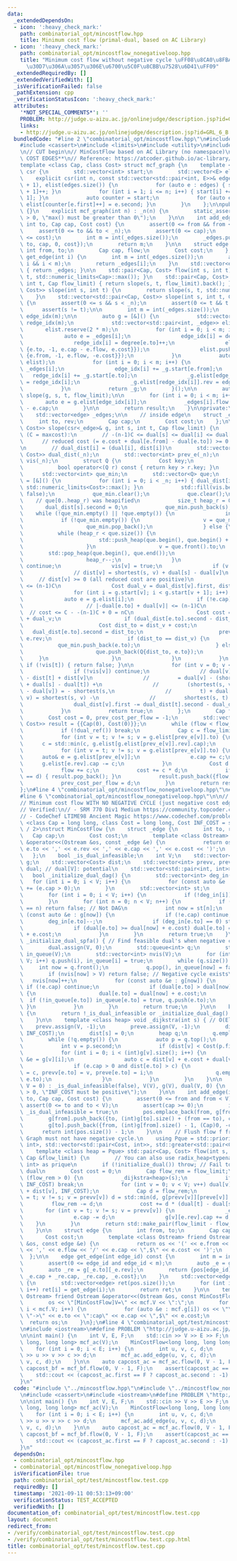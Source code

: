 ```yaml
---
data:
  _extendedDependsOn:
  - icon: ':heavy_check_mark:'
    path: combinatorial_opt/mincostflow.hpp
    title: Minimum cost flow (primal-dual, based on AC Library)
  - icon: ':heavy_check_mark:'
    path: combinatorial_opt/mincostflow_nonegativeloop.hpp
    title: "Minimum cost flow without negative cycle \uFF08\u8CA0\u8FBA\u30EB\u30FC\
      \u30D7\u306A\u3057\u306E\u6700\u5C0F\u8CBB\u7528\u6D41\uFF09"
  _extendedRequiredBy: []
  _extendedVerifiedWith: []
  _isVerificationFailed: false
  _pathExtension: cpp
  _verificationStatusIcon: ':heavy_check_mark:'
  attributes:
    '*NOT_SPECIAL_COMMENTS*': ''
    PROBLEM: http://judge.u-aizu.ac.jp/onlinejudge/description.jsp?id=GRL_6_B
    links:
    - http://judge.u-aizu.ac.jp/onlinejudge/description.jsp?id=GRL_6_B
  bundledCode: "#line 2 \"combinatorial_opt/mincostflow.hpp\"\n#include <algorithm>\n\
    #include <cassert>\n#include <limits>\n#include <utility>\n#include <vector>\n\
    \n// CUT begin\n// MinCostFlow based on AC Library (no namespace)\n// **NO NEGATIVE\
    \ COST EDGES**\n// Reference: https://atcoder.github.io/ac-library/production/document_ja/mincostflow.html\n\
    template <class Cap, class Cost> struct mcf_graph {\n    template <class E> struct\
    \ csr {\n        std::vector<int> start;\n        std::vector<E> elist;\n    \
    \    explicit csr(int n, const std::vector<std::pair<int, E>>& edges) : start(n\
    \ + 1), elist(edges.size()) {\n            for (auto e : edges) { start[e.first\
    \ + 1]++; }\n            for (int i = 1; i <= n; i++) { start[i] += start[i -\
    \ 1]; }\n            auto counter = start;\n            for (auto e : edges) {\
    \ elist[counter[e.first]++] = e.second; }\n        }\n    };\n\npublic:\n    mcf_graph()\
    \ {}\n    explicit mcf_graph(int n) : _n(n) {\n        static_assert(std::numeric_limits<Cap>::max()\
    \ > 0, \"max() must be greater than 0\");\n    }\n\n    int add_edge(int from,\
    \ int to, Cap cap, Cost cost) {\n        assert(0 <= from && from < _n);\n   \
    \     assert(0 <= to && to < _n);\n        assert(0 <= cap);\n        assert(0\
    \ <= cost);\n        int m = int(_edges.size());\n        _edges.push_back({from,\
    \ to, cap, 0, cost});\n        return m;\n    }\n\n    struct edge {\n       \
    \ int from, to;\n        Cap cap, flow;\n        Cost cost;\n    };\n\n    edge\
    \ get_edge(int i) {\n        int m = int(_edges.size());\n        assert(0 <=\
    \ i && i < m);\n        return _edges[i];\n    }\n    std::vector<edge> edges()\
    \ { return _edges; }\n\n    std::pair<Cap, Cost> flow(int s, int t) { return flow(s,\
    \ t, std::numeric_limits<Cap>::max()); }\n    std::pair<Cap, Cost> flow(int s,\
    \ int t, Cap flow_limit) { return slope(s, t, flow_limit).back(); }\n    std::vector<std::pair<Cap,\
    \ Cost>> slope(int s, int t) {\n        return slope(s, t, std::numeric_limits<Cap>::max());\n\
    \    }\n    std::vector<std::pair<Cap, Cost>> slope(int s, int t, Cap flow_limit)\
    \ {\n        assert(0 <= s && s < _n);\n        assert(0 <= t && t < _n);\n  \
    \      assert(s != t);\n\n        int m = int(_edges.size());\n        std::vector<int>\
    \ edge_idx(m);\n\n        auto g = [&]() {\n            std::vector<int> degree(_n),\
    \ redge_idx(m);\n            std::vector<std::pair<int, _edge>> elist;\n     \
    \       elist.reserve(2 * m);\n            for (int i = 0; i < m; i++) {\n   \
    \             auto e = _edges[i];\n                edge_idx[i] = degree[e.from]++;\n\
    \                redge_idx[i] = degree[e.to]++;\n                elist.push_back({e.from,\
    \ {e.to, -1, e.cap - e.flow, e.cost}});\n                elist.push_back({e.to,\
    \ {e.from, -1, e.flow, -e.cost}});\n            }\n            auto _g = csr<_edge>(_n,\
    \ elist);\n            for (int i = 0; i < m; i++) {\n                auto e =\
    \ _edges[i];\n                edge_idx[i] += _g.start[e.from];\n             \
    \   redge_idx[i] += _g.start[e.to];\n                _g.elist[edge_idx[i]].rev\
    \ = redge_idx[i];\n                _g.elist[redge_idx[i]].rev = edge_idx[i];\n\
    \            }\n            return _g;\n        }();\n\n        auto result =\
    \ slope(g, s, t, flow_limit);\n\n        for (int i = 0; i < m; i++) {\n     \
    \       auto e = g.elist[edge_idx[i]];\n            _edges[i].flow = _edges[i].cap\
    \ - e.cap;\n        }\n\n        return result;\n    }\n\nprivate:\n    int _n;\n\
    \    std::vector<edge> _edges;\n\n    // inside edge\n    struct _edge {\n   \
    \     int to, rev;\n        Cap cap;\n        Cost cost;\n    };\n\n    std::vector<std::pair<Cap,\
    \ Cost>> slope(csr<_edge>& g, int s, int t, Cap flow_limit) {\n        // variants\
    \ (C = maxcost):\n        // -(n-1)C <= dual[s] <= dual[i] <= dual[t] = 0\n  \
    \      // reduced cost (= e.cost + dual[e.from] - dual[e.to]) >= 0 for all edge\n\
    \n        // dual_dist[i] = (dual[i], dist[i])\n        std::vector<std::pair<Cost,\
    \ Cost>> dual_dist(_n);\n        std::vector<int> prev_e(_n);\n        std::vector<bool>\
    \ vis(_n);\n        struct Q {\n            Cost key;\n            int to;\n \
    \           bool operator<(Q r) const { return key > r.key; }\n        };\n  \
    \      std::vector<int> que_min;\n        std::vector<Q> que;\n        auto dual_ref\
    \ = [&]() {\n            for (int i = 0; i < _n; i++) { dual_dist[i].second =\
    \ std::numeric_limits<Cost>::max(); }\n            std::fill(vis.begin(), vis.end(),\
    \ false);\n            que_min.clear();\n            que.clear();\n\n        \
    \    // que[0..heap_r) was heapified\n            size_t heap_r = 0;\n\n     \
    \       dual_dist[s].second = 0;\n            que_min.push_back(s);\n        \
    \    while (!que_min.empty() || !que.empty()) {\n                int v;\n    \
    \            if (!que_min.empty()) {\n                    v = que_min.back();\n\
    \                    que_min.pop_back();\n                } else {\n         \
    \           while (heap_r < que.size()) {\n                        heap_r++;\n\
    \                        std::push_heap(que.begin(), que.begin() + heap_r);\n\
    \                    }\n                    v = que.front().to;\n            \
    \        std::pop_heap(que.begin(), que.end());\n                    que.pop_back();\n\
    \                    heap_r--;\n                }\n                if (vis[v])\
    \ continue;\n                vis[v] = true;\n                if (v == t) break;\n\
    \                // dist[v] = shortest(s, v) + dual[s] - dual[v]\n           \
    \     // dist[v] >= 0 (all reduced cost are positive)\n                // dist[v]\
    \ <= (n-1)C\n                Cost dual_v = dual_dist[v].first, dist_v = dual_dist[v].second;\n\
    \                for (int i = g.start[v]; i < g.start[v + 1]; i++) {\n       \
    \             auto e = g.elist[i];\n                    if (!e.cap) continue;\n\
    \                    // |-dual[e.to] + dual[v]| <= (n-1)C\n                  \
    \  // cost <= C - -(n-1)C + 0 = nC\n                    Cost cost = e.cost - dual_dist[e.to].first\
    \ + dual_v;\n                    if (dual_dist[e.to].second - dist_v > cost) {\n\
    \                        Cost dist_to = dist_v + cost;\n                     \
    \   dual_dist[e.to].second = dist_to;\n                        prev_e[e.to] =\
    \ e.rev;\n                        if (dist_to == dist_v) {\n                 \
    \           que_min.push_back(e.to);\n                        } else {\n     \
    \                       que.push_back(Q{dist_to, e.to});\n                   \
    \     }\n                    }\n                }\n            }\n           \
    \ if (!vis[t]) { return false; }\n\n            for (int v = 0; v < _n; v++) {\n\
    \                if (!vis[v]) continue;\n                // dual[v] = dual[v]\
    \ - dist[t] + dist[v]\n                //         = dual[v] - (shortest(s, t)\
    \ + dual[s] - dual[t]) +\n                //         (shortest(s, v) + dual[s]\
    \ - dual[v]) = - shortest(s,\n                //         t) + dual[t] + shortest(s,\
    \ v) = shortest(s, v) -\n                //         shortest(s, t) >= 0 - (n-1)C\n\
    \                dual_dist[v].first -= dual_dist[t].second - dual_dist[v].second;\n\
    \            }\n            return true;\n        };\n        Cap flow = 0;\n\
    \        Cost cost = 0, prev_cost_per_flow = -1;\n        std::vector<std::pair<Cap,\
    \ Cost>> result = {{Cap(0), Cost(0)}};\n        while (flow < flow_limit) {\n\
    \            if (!dual_ref()) break;\n            Cap c = flow_limit - flow;\n\
    \            for (int v = t; v != s; v = g.elist[prev_e[v]].to) {\n          \
    \      c = std::min(c, g.elist[g.elist[prev_e[v]].rev].cap);\n            }\n\
    \            for (int v = t; v != s; v = g.elist[prev_e[v]].to) {\n          \
    \      auto& e = g.elist[prev_e[v]];\n                e.cap += c;\n          \
    \      g.elist[e.rev].cap -= c;\n            }\n            Cost d = -dual_dist[s].first;\n\
    \            flow += c;\n            cost += c * d;\n            if (prev_cost_per_flow\
    \ == d) { result.pop_back(); }\n            result.push_back({flow, cost});\n\
    \            prev_cost_per_flow = d;\n        }\n        return result;\n    }\n\
    };\n#line 4 \"combinatorial_opt/mincostflow_nonegativeloop.hpp\"\n#include <queue>\n\
    #line 6 \"combinatorial_opt/mincostflow_nonegativeloop.hpp\"\n\n// CUT begin\n\
    // Minimum cost flow WITH NO NEGATIVE CYCLE (just negative cost edge is allowed)\n\
    // Verified:\n// - SRM 770 Div1 Medium https://community.topcoder.com/stat?c=problem_statement&pm=15702\n\
    // - CodeChef LTIME98 Ancient Magic https://www.codechef.com/problems/ANCT\ntemplate\
    \ <class Cap = long long, class Cost = long long, Cost INF_COST = std::numeric_limits<Cost>::max()\
    \ / 2>\nstruct MinCostFlow {\n    struct _edge {\n        int to, rev;\n     \
    \   Cap cap;\n        Cost cost;\n        template <class Ostream> friend Ostream\
    \ &operator<<(Ostream &os, const _edge &e) {\n            return os << '(' <<\
    \ e.to << ',' << e.rev << ',' << e.cap << ',' << e.cost << ')';\n        }\n \
    \   };\n    bool _is_dual_infeasible;\n    int V;\n    std::vector<std::vector<_edge>>\
    \ g;\n    std::vector<Cost> dist;\n    std::vector<int> prevv, preve;\n    std::vector<Cost>\
    \ dual; // dual[V]: potential\n    std::vector<std::pair<int, int>> pos;\n\n \
    \   bool _initialize_dual_dag() {\n        std::vector<int> deg_in(V);\n     \
    \   for (int i = 0; i < V; i++) {\n            for (const auto &e : g[i]) deg_in[e.to]\
    \ += (e.cap > 0);\n        }\n        std::vector<int> st;\n        st.reserve(V);\n\
    \        for (int i = 0; i < V; i++) {\n            if (!deg_in[i]) st.push_back(i);\n\
    \        }\n        for (int n = 0; n < V; n++) {\n            if (int(st.size())\
    \ == n) return false; // Not DAG\n            int now = st[n];\n            for\
    \ (const auto &e : g[now]) {\n                if (!e.cap) continue;\n        \
    \        deg_in[e.to]--;\n                if (deg_in[e.to] == 0) st.push_back(e.to);\n\
    \                if (dual[e.to] >= dual[now] + e.cost) dual[e.to] = dual[now]\
    \ + e.cost;\n            }\n        }\n        return true;\n    }\n\n    bool\
    \ _initialize_dual_spfa() { // Find feasible dual's when negative cost edges exist\n\
    \        dual.assign(V, 0);\n        std::queue<int> q;\n        std::vector<int>\
    \ in_queue(V);\n        std::vector<int> nvis(V);\n        for (int i = 0; i <\
    \ V; i++) q.push(i), in_queue[i] = true;\n        while (q.size()) {\n       \
    \     int now = q.front();\n            q.pop(), in_queue[now] = false;\n    \
    \        if (nvis[now] > V) return false; // Negative cycle exists\n         \
    \   nvis[now]++;\n            for (const auto &e : g[now]) {\n               \
    \ if (!e.cap) continue;\n                if (dual[e.to] > dual[now] + e.cost)\
    \ {\n                    dual[e.to] = dual[now] + e.cost;\n                  \
    \  if (!in_queue[e.to]) in_queue[e.to] = true, q.push(e.to);\n               \
    \ }\n            }\n        }\n        return true;\n    }\n\n    bool initialize_dual()\
    \ {\n        return !_is_dual_infeasible or _initialize_dual_dag() or _initialize_dual_spfa();\n\
    \    }\n\n    template <class heap> void _dijkstra(int s) { // O(ElogV)\n    \
    \    prevv.assign(V, -1);\n        preve.assign(V, -1);\n        dist.assign(V,\
    \ INF_COST);\n        dist[s] = 0;\n        heap q;\n        q.emplace(0, s);\n\
    \        while (!q.empty()) {\n            auto p = q.top();\n            q.pop();\n\
    \            int v = p.second;\n            if (dist[v] < Cost(p.first)) continue;\n\
    \            for (int i = 0; i < (int)g[v].size(); i++) {\n                _edge\
    \ &e = g[v][i];\n                auto c = dist[v] + e.cost + dual[v] - dual[e.to];\n\
    \                if (e.cap > 0 and dist[e.to] > c) {\n                    dist[e.to]\
    \ = c, prevv[e.to] = v, preve[e.to] = i;\n                    q.emplace(dist[e.to],\
    \ e.to);\n                }\n            }\n        }\n    }\n\n    MinCostFlow(int\
    \ V = 0) : _is_dual_infeasible(false), V(V), g(V), dual(V, 0) {\n        static_assert(INF_COST\
    \ > 0, \"INF_COST must be positive\");\n    }\n\n    int add_edge(int from, int\
    \ to, Cap cap, Cost cost) {\n        assert(0 <= from and from < V);\n       \
    \ assert(0 <= to and to < V);\n        assert(cap >= 0);\n        if (cost < 0)\
    \ _is_dual_infeasible = true;\n        pos.emplace_back(from, g[from].size());\n\
    \        g[from].push_back({to, (int)g[to].size() + (from == to), cap, cost});\n\
    \        g[to].push_back({from, (int)g[from].size() - 1, (Cap)0, -cost});\n  \
    \      return int(pos.size()) - 1;\n    }\n\n    // Flush flow f from s to t.\
    \ Graph must not have negative cycle.\n    using Pque = std::priority_queue<std::pair<Cost,\
    \ int>, std::vector<std::pair<Cost, int>>, std::greater<std::pair<Cost, int>>>;\n\
    \    template <class heap = Pque> std::pair<Cap, Cost> flow(int s, int t, const\
    \ Cap &flow_limit) {\n        // You can also use radix_heap<typename std::make_unsigned<Cost>::type,\
    \ int> as prique\n        if (!initialize_dual()) throw; // Fail to find feasible\
    \ dual\n        Cost cost = 0;\n        Cap flow_rem = flow_limit;\n        while\
    \ (flow_rem > 0) {\n            _dijkstra<heap>(s);\n            if (dist[t] ==\
    \ INF_COST) break;\n            for (int v = 0; v < V; v++) dual[v] = std::min(dual[v]\
    \ + dist[v], INF_COST);\n            Cap d = flow_rem;\n            for (int v\
    \ = t; v != s; v = prevv[v]) d = std::min(d, g[prevv[v]][preve[v]].cap);\n   \
    \         flow_rem -= d;\n            cost += d * (dual[t] - dual[s]);\n     \
    \       for (int v = t; v != s; v = prevv[v]) {\n                _edge &e = g[prevv[v]][preve[v]];\n\
    \                e.cap -= d;\n                g[v][e.rev].cap += d;\n        \
    \    }\n        }\n        return std::make_pair(flow_limit - flow_rem, cost);\n\
    \    }\n\n    struct edge {\n        int from, to;\n        Cap cap, flow;\n \
    \       Cost cost;\n        template <class Ostream> friend Ostream &operator<<(Ostream\
    \ &os, const edge &e) {\n            return os << '(' << e.from << \"->\" << e.to\
    \ << ',' << e.flow << '/' << e.cap << \",$\" << e.cost << ')';\n        }\n  \
    \  };\n\n    edge get_edge(int edge_id) const {\n        int m = int(pos.size());\n\
    \        assert(0 <= edge_id and edge_id < m);\n        auto _e = g[pos[edge_id].first][pos[edge_id].second];\n\
    \        auto _re = g[_e.to][_e.rev];\n        return {pos[edge_id].first, _e.to,\
    \ _e.cap + _re.cap, _re.cap, _e.cost};\n    }\n    std::vector<edge> edges() const\
    \ {\n        std::vector<edge> ret(pos.size());\n        for (int i = 0; i < int(pos.size());\
    \ i++) ret[i] = get_edge(i);\n        return ret;\n    }\n\n    template <class\
    \ Ostream> friend Ostream &operator<<(Ostream &os, const MinCostFlow &mcf) {\n\
    \        os << \"[MinCostFlow]V=\" << mcf.V << \":\";\n        for (int i = 0;\
    \ i < mcf.V; i++) {\n            for (auto &e : mcf.g[i]) os << \"\\n\" << i <<\
    \ \"->\" << e.to << \":cap\" << e.cap << \",$\" << e.cost;\n        }\n      \
    \  return os;\n    }\n};\n#line 4 \"combinatorial_opt/test/mincostflow.test.cpp\"\
    \n#include <iostream>\n#define PROBLEM \"http://judge.u-aizu.ac.jp/onlinejudge/description.jsp?id=GRL_6_B\"\
    \n\nint main() {\n    int V, E, F;\n    std::cin >> V >> E >> F;\n    mcf_graph<long\
    \ long, long long> mcf_ac(V);\n    MinCostFlow<long long, long long> mcf_bf(V);\n\
    \    for (int i = 0; i < E; i++) {\n        int u, v, c, d;\n        std::cin\
    \ >> u >> v >> c >> d;\n        mcf_ac.add_edge(u, v, c, d);\n        mcf_bf.add_edge(u,\
    \ v, c, d);\n    }\n\n    auto capcost_ac = mcf_ac.flow(0, V - 1, F);\n    auto\
    \ capcost_bf = mcf_bf.flow(0, V - 1, F);\n    assert(capcost_ac == capcost_bf);\n\
    \    std::cout << (capcost_ac.first == F ? capcost_ac.second : -1) << '\\n';\n\
    }\n"
  code: "#include \"../mincostflow.hpp\"\n#include \"../mincostflow_nonegativeloop.hpp\"\
    \n#include <cassert>\n#include <iostream>\n#define PROBLEM \"http://judge.u-aizu.ac.jp/onlinejudge/description.jsp?id=GRL_6_B\"\
    \n\nint main() {\n    int V, E, F;\n    std::cin >> V >> E >> F;\n    mcf_graph<long\
    \ long, long long> mcf_ac(V);\n    MinCostFlow<long long, long long> mcf_bf(V);\n\
    \    for (int i = 0; i < E; i++) {\n        int u, v, c, d;\n        std::cin\
    \ >> u >> v >> c >> d;\n        mcf_ac.add_edge(u, v, c, d);\n        mcf_bf.add_edge(u,\
    \ v, c, d);\n    }\n\n    auto capcost_ac = mcf_ac.flow(0, V - 1, F);\n    auto\
    \ capcost_bf = mcf_bf.flow(0, V - 1, F);\n    assert(capcost_ac == capcost_bf);\n\
    \    std::cout << (capcost_ac.first == F ? capcost_ac.second : -1) << '\\n';\n\
    }\n"
  dependsOn:
  - combinatorial_opt/mincostflow.hpp
  - combinatorial_opt/mincostflow_nonegativeloop.hpp
  isVerificationFile: true
  path: combinatorial_opt/test/mincostflow.test.cpp
  requiredBy: []
  timestamp: '2021-09-11 00:53:13+09:00'
  verificationStatus: TEST_ACCEPTED
  verifiedWith: []
documentation_of: combinatorial_opt/test/mincostflow.test.cpp
layout: document
redirect_from:
- /verify/combinatorial_opt/test/mincostflow.test.cpp
- /verify/combinatorial_opt/test/mincostflow.test.cpp.html
title: combinatorial_opt/test/mincostflow.test.cpp
---
```

